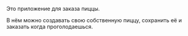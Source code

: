 Это приложение для заказа пиццы.

В нём можно создавать свою собственную пиццу, сохранить её и заказать когда проголодаешься.